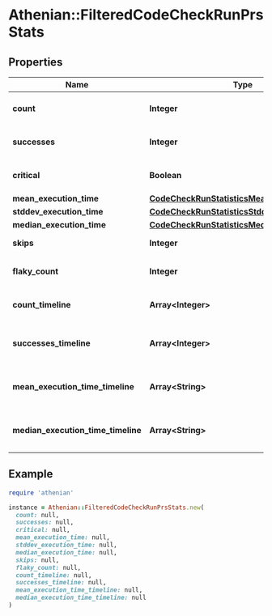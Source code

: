 # Athenian::FilteredCodeCheckRunPrsStats

## Properties

| Name | Type | Description | Notes |
| ---- | ---- | ----------- | ----- |
| **count** | **Integer** | Number of executions with respect to &#x60;date_from&#x60; and &#x60;date_to&#x60;. |  |
| **successes** | **Integer** | Number of successful executions with respect to &#x60;date_from&#x60; and &#x60;date_to&#x60;. |  |
| **critical** | **Boolean** | This code check dominated the overall check suite execution time at least once. |  |
| **mean_execution_time** | [**CodeCheckRunStatisticsMeanExecutionTime**](CodeCheckRunStatisticsMeanExecutionTime.md) |  |  |
| **stddev_execution_time** | [**CodeCheckRunStatisticsStddevExecutionTime**](CodeCheckRunStatisticsStddevExecutionTime.md) |  |  |
| **median_execution_time** | [**CodeCheckRunStatisticsMedianExecutionTime**](CodeCheckRunStatisticsMedianExecutionTime.md) |  |  |
| **skips** | **Integer** | Number of times this check run was skipped. |  |
| **flaky_count** | **Integer** | Number of times this check run appeared flaky: it both failed and succeeded for the same commit. |  |
| **count_timeline** | **Array&lt;Integer&gt;** | Number of executions through time. The dates sequence is &#x60;FilteredCodeCheckRuns.timeline&#x60;. |  |
| **successes_timeline** | **Array&lt;Integer&gt;** | Number of successful executions through time. The dates sequence is &#x60;FilteredCodeCheckRuns.timeline&#x60;. |  |
| **mean_execution_time_timeline** | **Array&lt;String&gt;** | Average elapsed execution time through time. The dates sequence is &#x60;FilteredCodeCheckRuns.timeline&#x60;. |  |
| **median_execution_time_timeline** | **Array&lt;String&gt;** | Median elapsed execution time through time. The dates sequence is &#x60;FilteredCodeCheckRuns.timeline&#x60;. |  |

## Example

```ruby
require 'athenian'

instance = Athenian::FilteredCodeCheckRunPrsStats.new(
  count: null,
  successes: null,
  critical: null,
  mean_execution_time: null,
  stddev_execution_time: null,
  median_execution_time: null,
  skips: null,
  flaky_count: null,
  count_timeline: null,
  successes_timeline: null,
  mean_execution_time_timeline: null,
  median_execution_time_timeline: null
)
```

